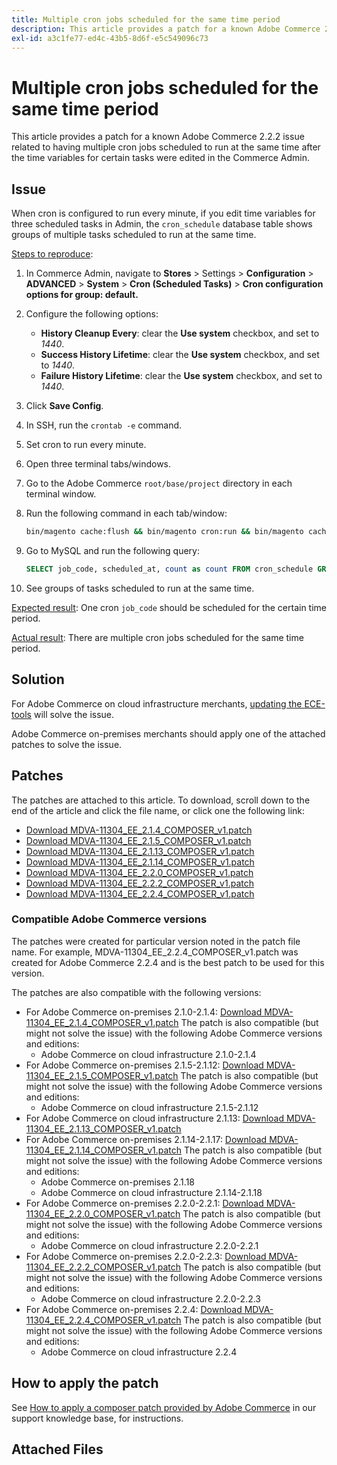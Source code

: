 ```yaml
---
title: Multiple cron jobs scheduled for the same time period
description: This article provides a patch for a known Adobe Commerce 2.2.2 issue related to having multiple cron jobs scheduled to run at the same time after the time variables for certain tasks were edited in the Commerce Admin.
exl-id: a3c1fe77-ed4c-43b5-8d6f-e5c549096c73
---
```

# Multiple cron jobs scheduled for the same time period

This article provides a patch for a known Adobe Commerce 2.2.2 issue related to having multiple cron jobs scheduled to run at the same time after the time variables for certain tasks were edited in the Commerce Admin.

## Issue

When cron is configured to run every minute, if you edit time variables for three scheduled tasks in Admin, the `cron_schedule` database table shows groups of multiple tasks scheduled to run at the same time.

<u>Steps to reproduce</u>:

1. In Commerce Admin, navigate to **Stores** > Settings > **Configuration** > **ADVANCED** > **System** > **Cron (Scheduled Tasks)** > **Cron configuration options for group: default.**
1. Configure the following options:
    * **History Cleanup Every**: clear the **Use system** checkbox, and set to *1440*.
    * **Success History Lifetime**: clear the **Use system** checkbox, and set to *1440*.
    * **Failure History Lifetime**: clear the **Use system** checkbox, and set to *1440*.

1. Click **Save Config**.
1. In SSH, run the `crontab -e` command.
1. Set cron to run every minute.
1. Open three terminal tabs/windows.
1. Go to the Adobe Commerce `root/base/project` directory in each terminal window.
1. Run the following command in each tab/window:

    ```bash
    bin/magento cache:flush && bin/magento cron:run && bin/magento cache:flush && bin/magento cron:run
    ```

1. Go to MySQL and run the following query:

    ```sql
    SELECT job_code, scheduled_at, count as count FROM cron_schedule GROUP BY job_code, scheduled_at HAVING count > 1 ORDER BY scheduled_at;
    ```

1. See groups of tasks scheduled to run at the same time.

<u>Expected result</u>: One cron `job_code` should be scheduled for the certain time period.

<u>Actual result</u>: There are multiple cron jobs scheduled for the same time period.

## Solution

For Adobe Commerce on cloud infrastructure merchants, [updating the ECE-tools](https://devdocs.magento.com/guides/v2.2/cloud/project/ece-tools-update.html) will solve the issue.

Adobe Commerce on-premises merchants should apply one of the attached patches to solve the issue.

## Patches

The patches are attached to this article. To download, scroll down to the end of the article and click the file name, or click one the following link:

* [Download MDVA-11304\_EE\_2.1.4\_COMPOSER\_v1.patch](assets/MDVA-11304_EE_2.1.4_COMPOSER_v1.patch.zip)
* [Download MDVA-11304\_EE\_2.1.5\_COMPOSER\_v1.patch](assets/MDVA-11304_EE_2.1.5_COMPOSER_v1.patch.zip)
* [Download MDVA-11304\_EE\_2.1.13\_COMPOSER\_v1.patch](assets/MDVA-11304_EE_2.1.13_COMPOSER_v1.patch.zip)
* [Download MDVA-11304\_EE\_2.1.14\_COMPOSER\_v1.patch](assets/MDVA-11304_EE_2.1.14_COMPOSER_v1.patch.zip)
* [Download MDVA-11304\_EE\_2.2.0\_COMPOSER\_v1.patch](assets/MDVA-11304_EE_2.2.0_COMPOSER_v1.patch.zip)
* [Download MDVA-11304\_EE\_2.2.2\_COMPOSER\_v1.patch](assets/MDVA-11304_EE_2.2.2_COMPOSER_v1.patch.zip)
* [Download MDVA-11304\_EE\_2.2.4\_COMPOSER\_v1.patch](assets/MDVA-11304_EE_2.2.4_COMPOSER_v1.patch.zip)

### Compatible Adobe Commerce versions

The patches were created for particular version noted in the patch file name. For example, MDVA-11304\_EE\_2.2.4\_COMPOSER\_v1.patch was created for Adobe Commerce 2.2.4 and is the best patch to be used for this version.

The patches are also compatible with the following versions:

* For Adobe Commerce on-premises 2.1.0-2.1.4: [Download MDVA-11304\_EE\_2.1.4\_COMPOSER\_v1.patch](assets/MDVA-11304_EE_2.1.4_COMPOSER_v1.patch.zip) The patch is also compatible (but might not solve the issue) with the following Adobe Commerce versions and editions:
    * Adobe Commerce on cloud infrastructure 2.1.0-2.1.4
* For Adobe Commerce on-premises 2.1.5-2.1.12: [Download MDVA-11304\_EE\_2.1.5\_COMPOSER\_v1.patch](assets/MDVA-11304_EE_2.1.5_COMPOSER_v1.patch.zip) The patch is also compatible (but might not solve the issue) with the following Adobe Commerce versions and editions:
    * Adobe Commerce on cloud infrastructure 2.1.5-2.1.12
* For Adobe Commerce on cloud infrastructure 2.1.13: [Download MDVA-11304\_EE\_2.1.13\_COMPOSER\_v1.patch](assets/MDVA-11304_EE_2.1.13_COMPOSER_v1.patch.zip)
* For Adobe Commerce on-premises 2.1.14-2.1.17: [Download MDVA-11304\_EE\_2.1.14\_COMPOSER\_v1.patch](assets/MDVA-11304_EE_2.1.14_COMPOSER_v1.patch.zip) The patch is also compatible (but might not solve the issue) with the following Adobe Commerce versions and editions:
    * Adobe Commerce on-premises 2.1.18
    * Adobe Commerce on cloud infrastructure 2.1.14-2.1.18
* For Adobe Commerce on-premises 2.2.0-2.2.1: [Download MDVA-11304\_EE\_2.2.0\_COMPOSER\_v1.patch](assets/MDVA-11304_EE_2.2.0_COMPOSER_v1.patch.zip) The patch is also compatible (but might not solve the issue) with the following Adobe Commerce versions and editions:
    * Adobe Commerce on cloud infrastructure 2.2.0-2.2.1
* For Adobe Commerce on-premises 2.2.0-2.2.3: [Download MDVA-11304\_EE\_2.2.2\_COMPOSER\_v1.patch](assets/MDVA-11304_EE_2.2.2_COMPOSER_v1.patch.zip) The patch is also compatible (but might not solve the issue) with the following Adobe Commerce versions and editions:
    * Adobe Commerce on cloud infrastructure 2.2.0-2.2.3
* For Adobe Commerce on-premises 2.2.4: [Download MDVA-11304\_EE\_2.2.4\_COMPOSER\_v1.patch](assets/MDVA-11304_EE_2.2.4_COMPOSER_v1.patch.zip) The patch is also compatible (but might not solve the issue) with the following Adobe Commerce versions and editions:
    * Adobe Commerce on cloud infrastructure 2.2.4

## How to apply the patch

See [How to apply a composer patch provided by Adobe Commerce](/help/how-to/general/how-to-apply-a-composer-patch-provided-by-magento.md) in our support knowledge base, for instructions.

## Attached Files
